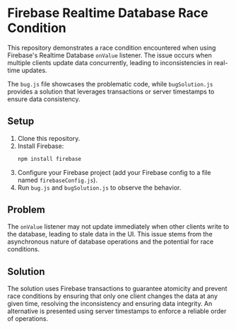 # Firebase Realtime Database Race Condition

This repository demonstrates a race condition encountered when using Firebase's Realtime Database `onValue` listener.  The issue occurs when multiple clients update data concurrently, leading to inconsistencies in real-time updates.

The `bug.js` file showcases the problematic code, while `bugSolution.js` provides a solution that leverages transactions or server timestamps to ensure data consistency.

## Setup

1.  Clone this repository.
2.  Install Firebase:
    ```bash
    npm install firebase
    ```
3.  Configure your Firebase project (add your Firebase config to a file named `firebaseConfig.js`).
4.  Run `bug.js` and `bugSolution.js` to observe the behavior.

## Problem

The `onValue` listener may not update immediately when other clients write to the database, leading to stale data in the UI. This issue stems from the asynchronous nature of database operations and the potential for race conditions.

## Solution

The solution uses Firebase transactions to guarantee atomicity and prevent race conditions by ensuring that only one client changes the data at any given time, resolving the inconsistency and ensuring data integrity. An alternative is presented using server timestamps to enforce a reliable order of operations.